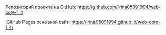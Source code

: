 Репозиторий проекта на GitHub: https://github.com/irina05091994/web-core-1_4

.GitHub Pages основной сайт:  https://irina05091994.github.io/web-core-1_4/

